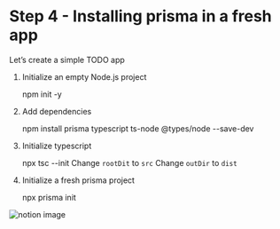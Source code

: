Step 4 - Installing prisma in a fresh app
=========================================

Let’s create a simple TODO app

1.  Initialize an empty Node.js project

    npm init -y

1.  Add dependencies

    npm install prisma typescript ts-node @types/node --save-dev

1.  Initialize typescript

    npx tsc --init
    Change `rootDit` to `src`
    Change `outDir` to `dist`

1.  Initialize a fresh prisma project

    npx prisma init

![notion image](https://www.notion.so/image/https%3A%2F%2Fprod-files-secure.s3.us-west-2.amazonaws.com%2F085e8ad8-528e-47d7-8922-a23dc4016453%2Fbe79252e-dbb5-4334-a6cb-e3bc33575051%2FScreenshot_2024-02-03_at_6.45.49_PM.png?table=block&id=50594c3f-0b66-45fc-9771-003519eed81a&cache=v2)